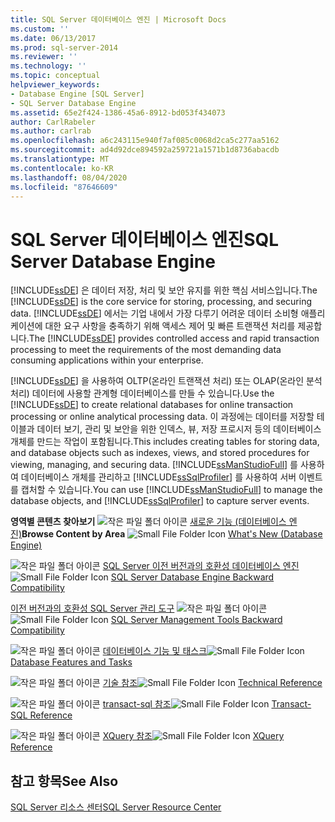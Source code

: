 ```yaml
---
title: SQL Server 데이터베이스 엔진 | Microsoft Docs
ms.custom: ''
ms.date: 06/13/2017
ms.prod: sql-server-2014
ms.reviewer: ''
ms.technology: ''
ms.topic: conceptual
helpviewer_keywords:
- Database Engine [SQL Server]
- SQL Server Database Engine
ms.assetid: 65e2f424-1386-45a6-8912-bd053f434073
author: CarlRabeler
ms.author: carlrab
ms.openlocfilehash: a6c243115e940f7af085c0068d2ca5c277aa5162
ms.sourcegitcommit: ad4d92dce894592a259721a1571b1d8736abacdb
ms.translationtype: MT
ms.contentlocale: ko-KR
ms.lasthandoff: 08/04/2020
ms.locfileid: "87646609"
---
```

# <a name="sql-server-database-engine"></a><span data-ttu-id="08c55-102">SQL Server 데이터베이스 엔진</span><span class="sxs-lookup"><span data-stu-id="08c55-102">SQL Server Database Engine</span></span>
  <span data-ttu-id="08c55-103">[!INCLUDE[ssDE](../includes/ssde-md.md)] 은 데이터 저장, 처리 및 보안 유지를 위한 핵심 서비스입니다.</span><span class="sxs-lookup"><span data-stu-id="08c55-103">The [!INCLUDE[ssDE](../includes/ssde-md.md)] is the core service for storing, processing, and securing data.</span></span> <span data-ttu-id="08c55-104">[!INCLUDE[ssDE](../includes/ssde-md.md)] 에서는 기업 내에서 가장 다루기 어려운 데이터 소비형 애플리케이션에 대한 요구 사항을 충족하기 위해 액세스 제어 및 빠른 트랜잭션 처리를 제공합니다.</span><span class="sxs-lookup"><span data-stu-id="08c55-104">The [!INCLUDE[ssDE](../includes/ssde-md.md)] provides controlled access and rapid transaction processing to meet the requirements of the most demanding data consuming applications within your enterprise.</span></span>

 <span data-ttu-id="08c55-105">[!INCLUDE[ssDE](../includes/ssde-md.md)] 을 사용하여 OLTP(온라인 트랜잭션 처리) 또는 OLAP(온라인 분석 처리) 데이터에 사용할 관계형 데이터베이스를 만들 수 있습니다.</span><span class="sxs-lookup"><span data-stu-id="08c55-105">Use the [!INCLUDE[ssDE](../includes/ssde-md.md)] to create relational databases for online transaction processing or online analytical processing data.</span></span> <span data-ttu-id="08c55-106">이 과정에는 데이터를 저장할 테이블과 데이터 보기, 관리 및 보안을 위한 인덱스, 뷰, 저장 프로시저 등의 데이터베이스 개체를 만드는 작업이 포함됩니다.</span><span class="sxs-lookup"><span data-stu-id="08c55-106">This includes creating tables for storing data, and database objects such as indexes, views, and stored procedures for viewing, managing, and securing data.</span></span> <span data-ttu-id="08c55-107">[!INCLUDE[ssManStudioFull](../includes/ssmanstudiofull-md.md)] 를 사용하여 데이터베이스 개체를 관리하고 [!INCLUDE[ssSqlProfiler](../includes/sssqlprofiler-md.md)] 를 사용하여 서버 이벤트를 캡처할 수 있습니다.</span><span class="sxs-lookup"><span data-stu-id="08c55-107">You can use [!INCLUDE[ssManStudioFull](../includes/ssmanstudiofull-md.md)] to manage the database objects, and [!INCLUDE[ssSqlProfiler](../includes/sssqlprofiler-md.md)] to capture server events.</span></span>

 <span data-ttu-id="08c55-108">**영역별 콘텐츠 찾아보기** ![작은 파일 폴더 아이콘](../../2014/integration-services/media/filefolder-small.gif "작은 파일 폴더 아이콘") [새로운 기능 (데이터베이스 엔진)](whats-new-in-sql-server-2016.md)</span><span class="sxs-lookup"><span data-stu-id="08c55-108">**Browse Content by Area** ![Small File Folder Icon](../../2014/integration-services/media/filefolder-small.gif "Small File Folder Icon") [What's New (Database Engine)](whats-new-in-sql-server-2016.md)</span></span>

 <span data-ttu-id="08c55-109">![작은 파일 폴더 아이콘](../../2014/integration-services/media/filefolder-small.gif "작은 파일 폴더 아이콘") [SQL Server 이전 버전과의 호환성 데이터베이스 엔진](sql-server-database-engine-backward-compatibility.md)</span><span class="sxs-lookup"><span data-stu-id="08c55-109">![Small File Folder Icon](../../2014/integration-services/media/filefolder-small.gif "Small File Folder Icon") [SQL Server Database Engine Backward Compatibility](sql-server-database-engine-backward-compatibility.md)</span></span>

 <span data-ttu-id="08c55-110">[이전 버전과의 호환성 SQL Server 관리 도구](../../2014/database-engine/sql-server-management-tools-backward-compatibility.md) ![작은 파일 폴더 아이콘](../../2014/integration-services/media/filefolder-small.gif "작은 파일 폴더 아이콘")</span><span class="sxs-lookup"><span data-stu-id="08c55-110">![Small File Folder Icon](../../2014/integration-services/media/filefolder-small.gif "Small File Folder Icon") [SQL Server Management Tools Backward Compatibility](../../2014/database-engine/sql-server-management-tools-backward-compatibility.md)</span></span>

 <span data-ttu-id="08c55-111">![작은 파일 폴더 아이콘](../../2014/integration-services/media/filefolder-small.gif "작은 파일 폴더 아이콘") [데이터베이스 기능 및 태스크](../../2014/database-engine/database-engine-features-and-tasks.md)</span><span class="sxs-lookup"><span data-stu-id="08c55-111">![Small File Folder Icon](../../2014/integration-services/media/filefolder-small.gif "Small File Folder Icon") [Database Features and Tasks](../../2014/database-engine/database-engine-features-and-tasks.md)</span></span>

 <span data-ttu-id="08c55-112">![작은 파일 폴더 아이콘](../../2014/integration-services/media/filefolder-small.gif "작은 파일 폴더 아이콘") [기술 참조](../../2014/database-engine/technical-reference-database-engine.md)</span><span class="sxs-lookup"><span data-stu-id="08c55-112">![Small File Folder Icon](../../2014/integration-services/media/filefolder-small.gif "Small File Folder Icon") [Technical Reference](../../2014/database-engine/technical-reference-database-engine.md)</span></span>

 <span data-ttu-id="08c55-113">![작은 파일 폴더 아이콘](../../2014/integration-services/media/filefolder-small.gif "작은 파일 폴더 아이콘") [transact-sql 참조](/sql/t-sql/language-reference)</span><span class="sxs-lookup"><span data-stu-id="08c55-113">![Small File Folder Icon](../../2014/integration-services/media/filefolder-small.gif "Small File Folder Icon") [Transact-SQL Reference](/sql/t-sql/language-reference)</span></span>

 <span data-ttu-id="08c55-114">![작은 파일 폴더 아이콘](../../2014/integration-services/media/filefolder-small.gif "작은 파일 폴더 아이콘") [XQuery 참조](/sql/xquery/xquery-language-reference-sql-server)</span><span class="sxs-lookup"><span data-stu-id="08c55-114">![Small File Folder Icon](../../2014/integration-services/media/filefolder-small.gif "Small File Folder Icon") [XQuery Reference](/sql/xquery/xquery-language-reference-sql-server)</span></span>

## <a name="see-also"></a><span data-ttu-id="08c55-115">참고 항목</span><span class="sxs-lookup"><span data-stu-id="08c55-115">See Also</span></span>
 [<span data-ttu-id="08c55-116">SQL Server 리소스 센터</span><span class="sxs-lookup"><span data-stu-id="08c55-116">SQL Server Resource Center</span></span>](https://go.microsoft.com/fwlink/?LinkId=219676)


